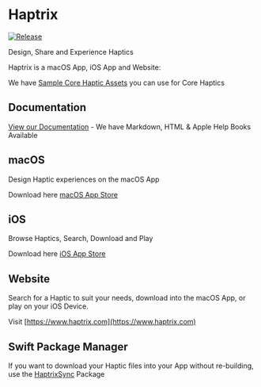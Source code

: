 # Haptrix

[![Release](https://github.com/nthState/Haptrix/actions/workflows/build-bump-version.yml/badge.svg)](https://github.com/nthState/Haptrix/actions/workflows/build-bump-version.yml)

Design, Share and Experience Haptics

Haptrix is a macOS App, iOS App and Website:

We have [Sample Core Haptic Assets](Samples) you can use for Core Haptics

## Documentation

[View our Documentation](/docs) - We have Markdown, HTML & Apple Help Books Available

## macOS

Design Haptic experiences on the macOS App

Download here [macOS App Store](https://apps.apple.com/us/app/id887185157)

## iOS

Browse Haptics, Search, Download and Play

Download here [iOS App Store](https://apps.apple.com/us/app/id1467942077)

## Website

Search for a Haptic to suit your needs, download into the macOS App, or play on your iOS Device.

Visit [https://www.haptrix.com](https://www.haptrix.com)

## Swift Package Manager

If you want to download your Haptic files into your App without re-building, use the [HaptrixSync](https://github.com/nthState/HaptrixSync) Package 

